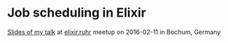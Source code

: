 # Job scheduling in Elixir

[Slides of my talk](https://c-rack.github.io/job-scheduling-in-elixir/#/)
at [elixir.ruhr](http://eleixir.ruhr/) meetup on 2016-02-11 in Bochum, Germany

